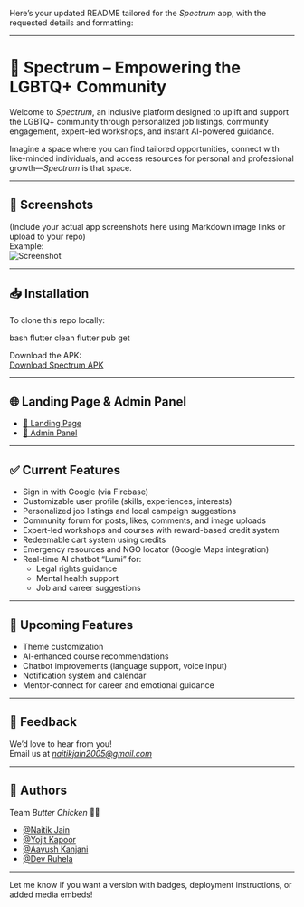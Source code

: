 Here’s your updated README tailored for the *Spectrum* app, with the requested details and formatting:

---

# 🌈 Spectrum – Empowering the LGBTQ+ Community

Welcome to *Spectrum*, an inclusive platform designed to uplift and support the LGBTQ+ community through personalized job listings, community engagement, expert-led workshops, and instant AI-powered guidance.

Imagine a space where you can find tailored opportunities, connect with like-minded individuals, and access resources for personal and professional growth—*Spectrum* is that space.

---

## 📸 Screenshots

(Include your actual app screenshots here using Markdown image links or upload to your repo)  
Example:  
![Screenshot](https://link-to-your-screenshot.png)

---

## 📥 Installation

To clone this repo locally:

bash
flutter clean
flutter pub get


Download the APK:  
[Download Spectrum APK](https://drive.google.com/your-apk-link-here)

---

## 🌐 Landing Page & Admin Panel

- [🔗 Landing Page](https://your-landing-page-link.vercel.app)
- [🔧 Admin Panel](https://your-admin-panel-link.vercel.app)

---

## ✅ Current Features

- Sign in with Google (via Firebase)
- Customizable user profile (skills, experiences, interests)
- Personalized job listings and local campaign suggestions
- Community forum for posts, likes, comments, and image uploads
- Expert-led workshops and courses with reward-based credit system
- Redeemable cart system using credits
- Emergency resources and NGO locator (Google Maps integration)
- Real-time AI chatbot “Lumi” for:
  - Legal rights guidance
  - Mental health support
  - Job and career suggestions

---

## 🚀 Upcoming Features

- Theme customization
- AI-enhanced course recommendations
- Chatbot improvements (language support, voice input)
- Notification system and calendar
- Mentor-connect for career and emotional guidance

---

## 🧠 Feedback

We’d love to hear from you!  
Email us at *naitikjain2005@gmail.com*

---

## 👥 Authors

Team *Butter Chicken* 🧈🐔  
- [@Naitik Jain](https://github.com/ParadoxNJ005)  
- [@Yojit Kapoor](https://github.com/your-profile)  
- [@Aayush Kanjani](https://github.com/your-profile)  
- [@Dev Ruhela](https://github.com/your-profile)

---

Let me know if you want a version with badges, deployment instructions, or added media embeds!
